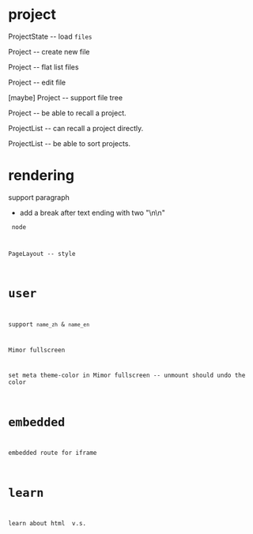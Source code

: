 # project

ProjectState -- load `files`

Project -- create new file

Project -- flat list files

Project -- edit file

[maybe] Project -- support file tree

Project -- be able to recall a project.

ProjectList -- can recall a project directly.

ProjectList -- be able to sort projects.

# rendering

support paragraph

- add a break after text ending with two "\n\n"

<code> node

PageLayout -- style

# user

support `name_zh` & `name_en`

Mimor fullscreen

set meta theme-color in Mimor fullscreen -- unmount should undo the color

# embedded

embedded route for iframe

# learn

learn about html <span> v.s. <div>
